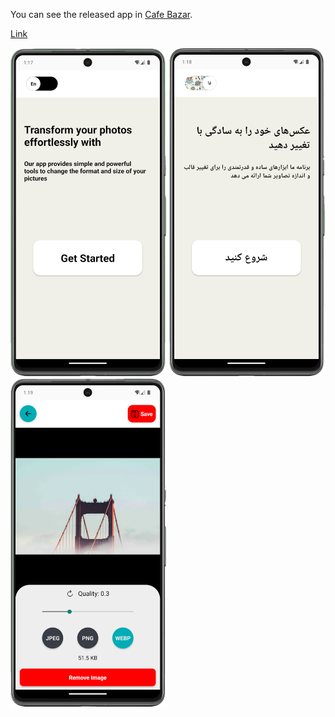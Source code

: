 You can see the released app in [Cafe Bazar](https://cafebazaar.ir/app/com.mohammadnorozy77.PhotoManipulator).

[Link](https://cafebazaar.ir/app/com.mohammadnorozy77.PhotoManipulator)

<img src="assets/images/sc1.png" width="250" />

<img src="assets/images/sc2.png" width="250" />

<img src="assets/images/sc3.png" width="250" />
